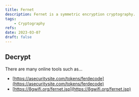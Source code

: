 ```yaml
---
title: Fernet
description: Fernet is a symmetric encryption cryptography.
tags:
    - Cryptography
refs:
date: 2023-03-07
draft: false
---
```


## Decrypt

There are many online tools such as…

- [https://asecuritysite.com/tokens/ferdecode](https://asecuritysite.com/tokens/ferdecode)
- [https://8gwifi.org/fernet.jsp](https://8gwifi.org/fernet.jsp)
